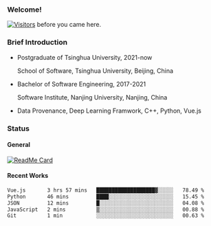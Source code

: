 ### Welcome!

[![Visitors](https://visitor-badge.laobi.icu/badge?page_id=HermitSun.HermitSun)]() before you came here.

### Brief Introduction

- Postgraduate of Tsinghua University, 2021-now
  
  School of Software, Tsinghua University, Beijing, China

- Bachelor of Software Engineering, 2017-2021
  
  Software Institute, Nanjing University, Nanjing, China

- Data Provenance, Deep Learning Framwork, C++, Python, Vue.js

### Status

#### General

[![ReadMe Card](https://github-readme-stats.hermitsun.vercel.app/api?username=HermitSun&count_private=true&show_icons=true)]()

#### Recent Works

<!--START_SECTION:waka-->

```txt
Vue.js       3 hrs 57 mins   ███████████████████▓░░░░░   78.49 %
Python       46 mins         ████░░░░░░░░░░░░░░░░░░░░░   15.45 %
JSON         12 mins         █░░░░░░░░░░░░░░░░░░░░░░░░   04.08 %
JavaScript   2 mins          ▒░░░░░░░░░░░░░░░░░░░░░░░░   00.88 %
Git          1 min           ░░░░░░░░░░░░░░░░░░░░░░░░░   00.63 %
```

<!--END_SECTION:waka-->
